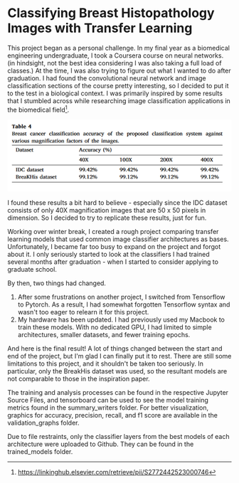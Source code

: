 # Classifying Breast Histopathology Images with Transfer Learning

This project began as a personal challenge. In my final year as a biomedical engineering undergraduate, I took a Coursera course on neural networks. (in hindsight, not the best idea considering I was also taking a full load of classes.)
At the time, I was also trying to figure out what I wanted to do after graduation. I had found the convolutional neural network and image classification sections of the course pretty interesting, so I decided to put it to the test in a biological context.
I was primarily inspired by some results that I stumbled across while researching image classification applications in the biomedical field[^1].  

![image](motivation_image.PNG)

I found these results a bit hard to believe - especially since the IDC dataset consists of only 40X magnification images that are 50 x 50 pixels in dimension.
So I decided to try to replicate these results, just for fun.  

Working over winter break, I created a rough project comparing transfer learning models that used common image classifier architectures as bases. Unfortunately, I became far too busy to expand on the project and forgot about it. 
I only seriously started to look at the classifiers I had trained several months after graduation - when I started to consider applying to graduate school.  

By then, two things had changed.
1. After some frustrations on another project, I switched from Tensorflow to Pytorch. As a result, I had somewhat forgotten Tensorflow syntax and wasn't too eager to relearn it for this project. 
2. My hardware has been updated. I had previously used my Macbook to train these models. With no dedicated GPU, I had limited to simple architectures, smaller datasets, and fewer training epochs.

And here is the final result! A lot of things changed between the start and end of the project, but I'm glad I can finally put it to rest. 
There are still some limitations to this project, and it shouldn't be taken too seriously. In particular, only the BreakHis dataset was used, so the resultant models are not comparable to those in the inspiration paper.  

The training and analysis processes can be found in the respective Jupyter Source Files, and tensorboard can be used to see the model training metrics found in the summary_writers folder. For better visualization, graphics for accuracy, precision, recall, and f1 score are available in the validation_graphs folder. 

Due to file restraints, only the classifier layers from the best models of each architecture were uploaded to Github. They can be found in the trained_models folder.

[^1]: https://linkinghub.elsevier.com/retrieve/pii/S2772442523000746